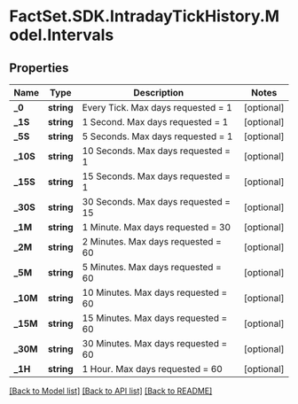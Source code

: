 # FactSet.SDK.IntradayTickHistory.Model.Intervals

## Properties

Name | Type | Description | Notes
------------ | ------------- | ------------- | -------------
**_0** | **string** | Every Tick. Max days requested &#x3D; 1 | [optional] 
**_1S** | **string** | 1 Second. Max days requested &#x3D; 1 | [optional] 
**_5S** | **string** | 5 Seconds. Max days requested &#x3D; 1 | [optional] 
**_10S** | **string** | 10 Seconds. Max days requested &#x3D; 1 | [optional] 
**_15S** | **string** | 15 Seconds. Max days requested &#x3D; 1 | [optional] 
**_30S** | **string** | 30 Seconds. Max days requested &#x3D; 15 | [optional] 
**_1M** | **string** | 1 Minute. Max days requested &#x3D; 30 | [optional] 
**_2M** | **string** | 2 Minutes. Max days requested &#x3D; 60 | [optional] 
**_5M** | **string** | 5 Minutes. Max days requested &#x3D; 60 | [optional] 
**_10M** | **string** | 10 Minutes. Max days requested &#x3D; 60 | [optional] 
**_15M** | **string** | 15 Minutes. Max days requested &#x3D; 60 | [optional] 
**_30M** | **string** | 30 Minutes. Max days requested &#x3D; 60 | [optional] 
**_1H** | **string** | 1 Hour. Max days requested &#x3D; 60 | [optional] 

[[Back to Model list]](../README.md#documentation-for-models) [[Back to API list]](../README.md#documentation-for-api-endpoints) [[Back to README]](../README.md)

